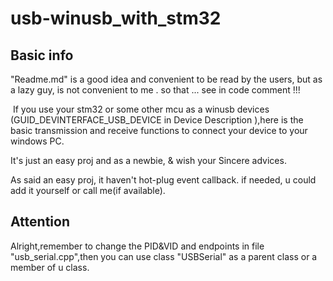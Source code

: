 #                      usb-winusb_with_stm32

## Basic info

  "Readme.md" is a good idea and convenient to be read by the users, but as a lazy guy, is not convenient to me .
so that ... see in code comment !!!

​    If you use your stm32 or some other mcu as a winusb devices (GUID_DEVINTERFACE_USB_DEVICE in Device Description ),here is the basic transmission and receive functions to connect your device to your windows PC.

It's just an easy proj and as a newbie, & wish your Sincere advices.

As said an easy proj, it haven't hot-plug event callback. if needed, u could add it yourself or call me(if available).

## Attention

Alright,remember to change the PID&VID and endpoints in file "usb_serial.cpp",then you can use class "USBSerial" as a parent class or a member of u class.

